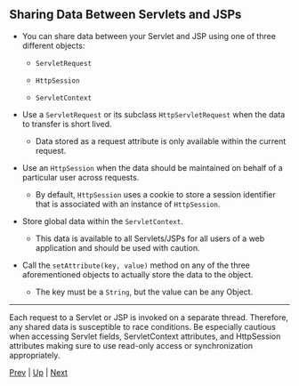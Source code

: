 ## Sharing Data Between Servlets and JSPs

* You can share data between your Servlet and JSP using one of three different objects:

  * `ServletRequest`

  * `HttpSession`

  * `ServletContext`

* Use a `ServletRequest` or its subclass `HttpServletRequest` when the data to transfer is short lived.

  * Data stored as a request attribute is only available within the current request.

* Use an `HttpSession` when the data should be maintained on behalf of a particular user across requests.

  * By default, `HttpSession` uses a cookie to store a session identifier that is associated with an instance of `HttpSession`.

* Store global data within the `ServletContext`.

  * This data is available to all Servlets/JSPs for all users of a web application and should be used with caution.

* Call the `setAttribute(key, value)` method on any of the three aforementioned objects to actually store the data to the object.

  * The key must be a `String`, but the value can be any Object.

<hr>
Each request to a Servlet or JSP is invoked on a separate thread. Therefore, any shared data is susceptible to race conditions. Be especially cautious when accessing Servlet fields, ServletContext attributes, and HttpSession attributes making sure to use read-only access or synchronization appropriately.

[Prev](README.md) | [Up](../README.md) | [Next](02-BeanScopes.md)

